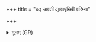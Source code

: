 +++
title = "०३ यावती द्यावापृथिवी वरिम्णा"

+++
<details><summary>मूलम् (GR)</summary>

यावती द्यावापृथिवी वरिम्णा  
यावद् वा सप्त सिन्धवो महित्वा ।  
तावती निरृतिर् विश्ववारा  
विश्वस्य या जायमानस्य वेद ॥
</details>